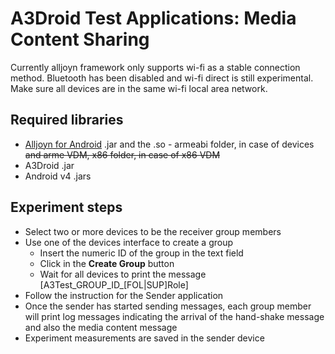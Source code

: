 # A3Droid Test Applications: Media Content Sharing

Currently alljoyn framework only supports wi-fi as a stable connection method. Bluetooth has been disabled and wi-fi direct is still experimental. Make sure all devices are in the same wi-fi local area network.

## Required libraries

* [Alljoyn for Android](https://allseenalliance.org/framework/download) .jar and the .so - armeabi folder, in case of devices ~~and arme VDM, x86 folder, in case of x86 VDM~~
* A3Droid .jar
* Android v4 .jars

## Experiment steps

* Select two or more devices to be the receiver group members
* Use one of the devices interface to create a group
  * Insert the numeric ID of the group in the text field
  * Click in the **Create Group** button
  * Wait for all devices to print the message [A3Test_GROUP_ID_[FOL|SUP]Role]
* Follow the instruction for the Sender application
* Once the sender has started sending messages, each group member will print log messages indicating the arrival of the hand-shake message and also the media content message
* Experiment measurements are saved in the sender device
